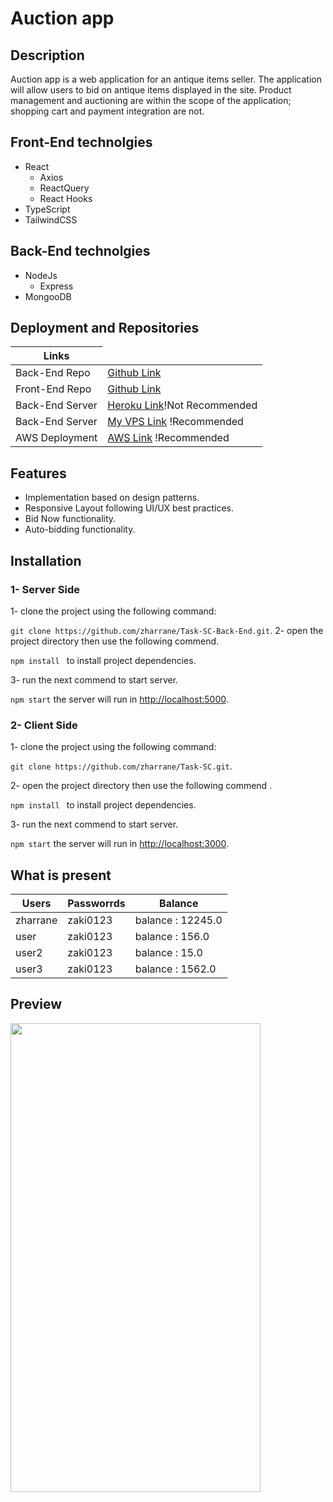 # Auction app

## Description

Auction app is a web application for an antique items seller. The application will allow users to bid on antique items displayed in the site. Product management and auctioning are within the scope of the application; shopping cart and payment integration are not.

## Front-End technolgies

- React
  - Axios
  - ReactQuery
  - React Hooks
- TypeScript
- TailwindCSS

## Back-End technolgies

- NodeJs
  - Express
- MongooDB

## Deployment and Repositories

<table>  
<thead> 
 <tr > <th align="center">Links</th>   </tr> 
 </thead>  
<tbody>
  <tr> 
   <td>Back-End Repo</td> 
   <td><a href='https://github.com/zharrane/Task-SC-Back-End'>Github Link</a></td> 
</tr> 
   <tr>  
   <td>Front-End Repo</td><td><a href='https://github.com/zharrane/Task-SC'>Github Link</a></td>  
   </tr> 
    <tr>  
   <td>Back-End Server</td><td><a href='https://task-sc-back-end.herokuapp.com/'>Heroku Link</a>!Not Recommended</td>  
   <tr>
   <td>Back-End Server</td><td><a href='http://194.62.1.252:5000/api'>My VPS Link</a> !Recommended</td> </tr> 
   </tr> 
   <tr>  <td>AWS Deployment</td>  <td><a href='http://scopic-task.s3-website-eu-west-1.amazonaws.com/'>AWS Link</a> !Recommended</td>  </tr>  
    </tbody>
      </table>

## Features

- Implementation based on design patterns.
- Responsive Layout following UI/UX best practices.
- Bid Now functionality.
- Auto-bidding functionality.

## Installation

### 1- Server Side

1- clone the project using the following command:

`git clone https://github.com/zharrane/Task-SC-Back-End.git`.
2- open the project directory then use the following commend.

`npm install ` to install project dependencies.

3- run the next commend to start server.

`npm start` the server will run in [http://localhost:5000](http://localhost:5000/).

### 2- Client Side

1- clone the project using the following command:

`git clone https://github.com/zharrane/Task-SC.git`.

2- open the project directory then use the following commend .

`npm install ` to install project dependencies.

3- run the next commend to start server.

`npm start` the server will run in [http://localhost:3000](http://localhost:3000/).

## What is present

<table>  
  <thead> 
  <tr > <th align="center">Users</th> <th align="center">Passworrds</th> <th align="center">Balance</th>   </tr> 
  </thead>  
  <tbody>
    <tr> 
    <td>zharrane</td> 
    <td>zaki0123</a></td> 
    <td>balance : 12245.0 </a></td> 
  </tr> 
    <tr> 
    <td>user</td> 
    <td>zaki0123</a></td> 
    <td>balance : 156.0 </a></td> 
  </tr> 
    <tr> 
    <td>user2</td> 
    <td>zaki0123</a></td> 
    <td>balance : 15.0 </a></td> 
  </tr> 
  <tr> 
    <td>user3</td> 
    <td>zaki0123</a></td> 
    <td>balance : 1562.0 </a></td> 
  </tr> 
  </tbody>
</table>

## Preview

<img src="https://github.com/zharrane/Task-SC-Readme/img/auction-prev.png" width="400" height="750"/>
